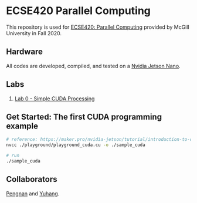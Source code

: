# ECSE420 Parallel Computing  
This repository is used for [ECSE420: Parallel Computing](https://www.mcgill.ca/study/2020-2021/courses/ecse-420) provided by McGill University in Fall 2020.  

## Hardware  
All codes are developed, compiled, and tested on a [Nvidia Jetson Nano]().

## Labs  
1. [Lab 0 - Simple CUDA Processing](./labs/lab0)   

## Get Started: The first CUDA programming example  
```bash
# reference: https://maker.pro/nvidia-jetson/tutorial/introduction-to-cuda-programming-with-jetson-nano
nvcc ./playground/playground_cuda.cu -o ./sample_cuda

# run
./sample_cuda
```

## Collaborators  
[Pengnan](https://github.com/Catosine) and [Yuhang](https://github.com/yuhang-z).  

